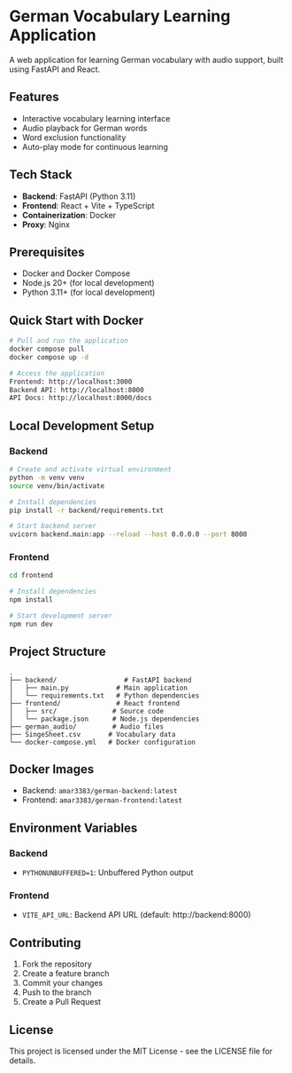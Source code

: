 # German Vocabulary Learning Application

A web application for learning German vocabulary with audio support, built using FastAPI and React.

## Features

- Interactive vocabulary learning interface
- Audio playback for German words
- Word exclusion functionality
- Auto-play mode for continuous learning

## Tech Stack

- **Backend**: FastAPI (Python 3.11)
- **Frontend**: React + Vite + TypeScript
- **Containerization**: Docker
- **Proxy**: Nginx

## Prerequisites

- Docker and Docker Compose
- Node.js 20+ (for local development)
- Python 3.11+ (for local development)

## Quick Start with Docker

```bash
# Pull and run the application
docker compose pull
docker compose up -d

# Access the application
Frontend: http://localhost:3000
Backend API: http://localhost:8000
API Docs: http://localhost:8000/docs
```

## Local Development Setup

### Backend
```bash
# Create and activate virtual environment
python -m venv venv
source venv/bin/activate

# Install dependencies
pip install -r backend/requirements.txt

# Start backend server
uvicorn backend.main:app --reload --host 0.0.0.0 --port 8000
```

### Frontend
```bash
cd frontend

# Install dependencies
npm install

# Start development server
npm run dev
```

## Project Structure

```
.
├── backend/                 # FastAPI backend
│   ├── main.py            # Main application
│   └── requirements.txt   # Python dependencies
├── frontend/              # React frontend
│   ├── src/              # Source code
│   └── package.json      # Node.js dependencies
├── german_audio/         # Audio files
├── SingeSheet.csv       # Vocabulary data
└── docker-compose.yml   # Docker configuration
```

## Docker Images

- Backend: `amar3383/german-backend:latest`
- Frontend: `amar3383/german-frontend:latest`

## Environment Variables

### Backend
- `PYTHONUNBUFFERED=1`: Unbuffered Python output

### Frontend
- `VITE_API_URL`: Backend API URL (default: http://backend:8000)

## Contributing

1. Fork the repository
2. Create a feature branch
3. Commit your changes
4. Push to the branch
5. Create a Pull Request

## License

This project is licensed under the MIT License - see the LICENSE file for details.

